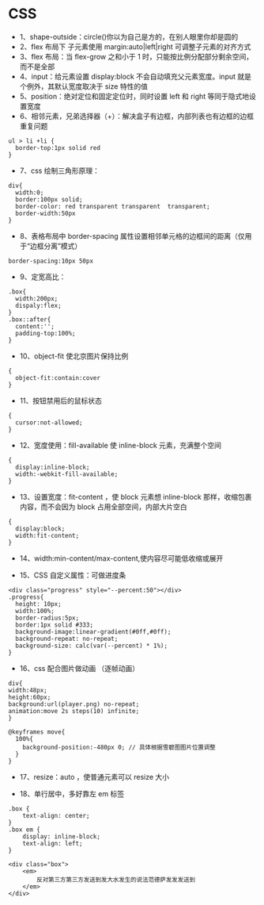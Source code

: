 # CSS

-   1、shape-outside：circle()你以为自己是方的，在别人眼里你却是圆的
-   2、flex 布局下 子元素使用 margin:auto|left|right 可调整子元素的对齐方式
-   3、flex 布局：当 flex-grow 之和小于 1 时，只能按比例分配部分剩余空间，而不是全部
-   4、input：给元素设置 display:block 不会自动填充父元素宽度。input 就是个例外，其默认宽度取决于 size 特性的值
-   5、position：绝对定位和固定定位时，同时设置 left 和 right 等同于隐式地设置宽度
-   6、相邻元素，兄弟选择器（+）：解决盒子有边框，内部列表也有边框的边框重复问题

```
ul > li +li {
  border-top:1px solid red
}
```

-   7、css 绘制三角形原理：

```
div{
  width:0;
  border:100px solid;
  border-color: red transparent transparent  transparent;
  border-width:50px
}
```

-   8、表格布局中 border-spacing 属性设置相邻单元格的边框间的距离（仅用于“边框分离”模式）

```
border-spacing:10px 50px
```

-   9、定宽高比：

```
.box{
  width:200px;
  dispaly:flex;
}
.box::after{
  content:'';
  padding-top:100%;
}
```

-   10、object-fit 使北京图片保持比例

```
{
  object-fit:contain:cover
}
```

-   11、按钮禁用后的鼠标状态

```
{
  cursor:not-allowed;
}
```

-   12、宽度使用：fill-available 使 inline-block 元素，充满整个空间

```
{
  display:inline-block;
  width:-webkit-fill-available;
}
```

-   13、设置宽度：fit-content ，使 block 元素想 inline-block 那样，收缩包裹内容，而不会因为 block 占用全部空间，内部大片空白

```
{
  display:block;
  width:fit-content;
}
```

-   14、width:min-content/max-content,使内容尽可能低收缩或展开

-   15、CSS 自定义属性：可做进度条

```
<div class="progress" style="--percent:50"></div>
.progress{
  height: 10px;
  width:100%;
  border-radius:5px;
  border:1px solid #333;
  background-image:linear-gradient(#0ff,#0ff);
  background-repeat: no-repeat;
  background-size: calc(var(--percent) * 1%);
}
```

-   16、css 配合图片做动画 （逐帧动画）

```
div{
width:48px;
height:60px;
background:url(player.png) no-repeat;
animation:move 2s steps(10) infinite;
}

@keyframes move{
  100%{
    background-position:-480px 0; // 具体根据雪碧图图片位置调整
  }
}
```

-   17、resize：auto ，使普通元素可以 resize 大小

-   18、单行居中，多好靠左 em 标签

```
.box {
    text-align: center;
}
.box em {
    display: inline-block;
    text-align: left;
}

<div class="box">
    <em>
        反对第三方第三方发送到发大水发生的说法范德萨发发发送到
    </em>
</div>
```
